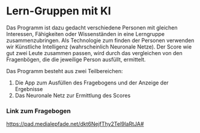 # Lern-Gruppen mit KI

Das Programm ist dazu gedacht verschiedene Personen mit gleichen Interessen, Fähigkeiten oder Wissenständen in eine Lerngruppe zusammenzubringen. 
Als Technologie zum finden der Personen verwenden wir Künstliche Intelligenz (wahrscheinlich Neuronale Netze). 
Der Score wie gut zwei Leute zusammen passen, wird durch das vergleichen von den Fragenbögen, die die jeweilige Person ausfüllt, ermittelt.

Das Programm besteht aus zwei Teilbereichen: 
1. Die App zum Ausfüllen des Fragebogens und der Anzeige der Ergebnisse
2. Das Neuronale Netz zur Ermittlung des Scores

### Link zum Fragebogen
https://pad.medialepfade.net/dkt6NejfThy2Tel9laRtJA# 
